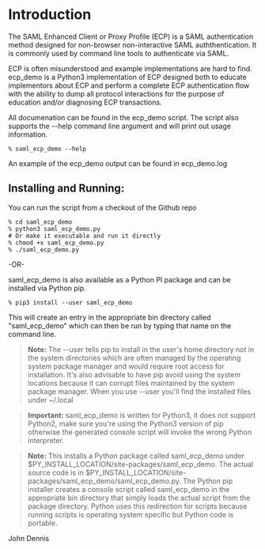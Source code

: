 # Introduction

The SAML Enhanced Client or Proxy Profile (ECP) is a SAML
authentication method designed for non-browser non-interactive SAML
auththentication. It is commonly used by command line tools to
authenticate via SAML.

ECP is often misunderstood and example implementations are hard to
find. ecp_demo is a Python3 implementation of ECP designed both to
educate implementors about ECP and perform a complete ECP
authentication flow with the ability to dump all protocol interactions
for the purpose of education and/or diagnosing ECP transactions.

All documenation can be found in the ecp_demo script. The script also
supports the --help command line argument and will print out usage
information.

```shell
% saml_ecp_demo --help
```

An example of the ecp_demo output can be found in ecp_demo.log

## Installing and Running:

You can run the script from a checkout of the Github repo

```shell
% cd saml_ecp_demo
% python3 saml_ecp_demo.py
# Or make it executable and run it directly
% chmod +x saml_ecp_demo.py
% ./saml_ecp_demo.py
```

-OR-

saml_ecp_demo is also available as a Python PI package and can be
installed via Python pip.

```shell
% pip3 install --user saml_ecp_demo
```

This will create an entry in the appropriate bin directory called
"saml_ecp_demo" which can then be run by typing that name on the
command line.

> **Note:** The --user tells pip to install in the user's home directory not
> in the system directories which are often managed by the operating
> system package manager and would require root access for
> installation. It's also advisable to have pip avoid using the system
> locations because it can corrupt files maintained by the system
> package manager. When you use --user you'll find the installed files
> under ~/.local

> **Important:** saml_ecp_demo is written for Python3, it does not support
> Python2, make sure you're using the Python3 version of pip otherwise
> the generated console script will invoke the wrong Python interpreter.

> **Note:** This installs a Python package called saml_ecp_demo under
> $PY_INSTALL_LOCATION/site-packages/saml_ecp_demo. The actual source
> code is in
> $PY_INSTALL_LOCATION/site-packages/saml_ecp_demo/saml_ecp_demo.py. The
> Python pip installer creates a console script called saml_ecp_demo in
> the appropriate bin directory that simply loads the actual script from
> the package directory. Python uses this redirection for scripts
> because running scripts is operating system specific but Python code
> is portable.



John Dennis
